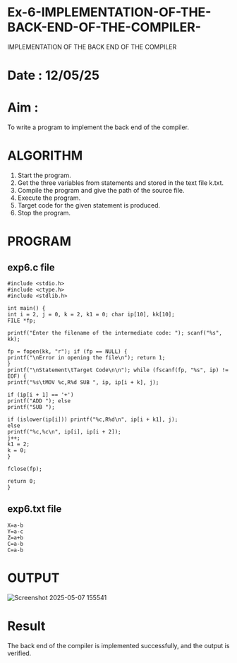 # Ex-6-IMPLEMENTATION-OF-THE-BACK-END-OF-THE-COMPILER-
IMPLEMENTATION OF THE BACK END OF THE COMPILER 
# Date : 12/05/25
# Aim :
To write a program to implement the back end of the compiler.
# ALGORITHM
1. Start the program.
2. Get the three variables from statements and stored in the text file k.txt.
3. Compile the program and give the path of the source file.
4. Execute the program.
5. Target code for the given statement is produced.
6. Stop the program.
# PROGRAM

## exp6.c file

```
#include <stdio.h> 
#include <ctype.h> 
#include <stdlib.h>

int main() {
int i = 2, j = 0, k = 2, k1 = 0; char ip[10], kk[10];
FILE *fp;

printf("Enter the filename of the intermediate code: "); scanf("%s", kk);

fp = fopen(kk, "r"); if (fp == NULL) {
printf("\nError in opening the file\n"); return 1;
}
printf("\nStatement\tTarget Code\n\n"); while (fscanf(fp, "%s", ip) != EOF) {
printf("%s\tMOV %c,R%d SUB ", ip, ip[i + k], j);

if (ip[i + 1] == '+')
printf("ADD "); else
printf("SUB ");

if (islower(ip[i])) printf("%c,R%d\n", ip[i + k1], j);
else
printf("%c,%c\n", ip[i], ip[i + 2]);
j++;
k1 = 2;
k = 0;
}

fclose(fp);
 
return 0;
}
```

## exp6.txt file

```
X=a-b 
Y=a-c 
Z=a+b 
C=a-b 
C=a-b
```


# OUTPUT
![Screenshot 2025-05-07 155541](https://github.com/user-attachments/assets/51620149-2a3e-4d8f-847a-a96336d8fd12)


# Result
The back end of the compiler is implemented successfully, and the output is verified.
